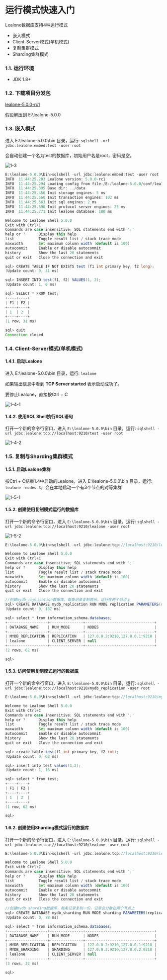 # 运行模式快速入门
Lealone数据库支持4种运行模式

* 嵌入模式
* Client-Server模式(单机模式)
* 复制集群模式
* Sharding集群模式

### 1.1. 运行环境

* JDK 1.8+

### 1.2. 下载项目分发包

[lealone-5.0.0-rc1](https://github.com/lealone/Lealone-Downloads)
<p>假设解压到 E:\lealone-5.0.0

### 1.3. 嵌入模式

进入 E:\lealone-5.0.0\bin 目录，运行: `sqlshell -url jdbc:lealone:embed:test -user root`
<p>会自动创建一个名为test的数据库，初始用户名是root，密码是空。

![1-3](https://github.com/lealone/Lealone-Docs/blob/master/images/runmode/embed01.png)

```java
E:\lealone-5.0.0\bin>sqlshell -url jdbc:lealone:embed:test -user root
INFO  11:44:25.283 Lealone version: 5.0.0-rc1
INFO  11:44:25.294 Loading config from file:/E:/lealone-5.0.0/conf/lealone.yaml
INFO  11:44:25.395 Base dir: ../data
INFO  11:44:25.456 Init storage engines: 5 ms
INFO  11:44:25.560 Init transaction engines: 102 ms
INFO  11:44:25.563 Init sql engines: 2 ms
INFO  11:44:25.590 Init protocol server engines: 25 ms
INFO  11:44:25.771 Init lealone database: 180 ms

Welcome to Lealone Shell 5.0.0
Exit with Ctrl+C
Commands are case insensitive; SQL statements end with ';'
help or ?      Display this help
list           Toggle result list / stack trace mode
maxwidth       Set maximum column width (default is 100)
autocommit     Enable or disable autocommit
history        Show the last 20 statements
quit or exit   Close the connection and exit

sql> CREATE TABLE IF NOT EXISTS test (f1 int primary key, f2 long);
(Update count: 0, 31 ms)

sql> INSERT INTO test(f1, f2) VALUES(1, 2);
(Update count: 1, 0 ms)

sql> SELECT * FROM test;
+----+----+
| F1 | F2 |
+----+----+
| 1  | 2  |
+----+----+
(1 row, 31 ms)

sql> quit
Connection closed
```

### 1.4. Client-Server模式(单机模式)

#### 1.4.1. 启动Lealone

进入 E:\lealone-5.0.0\bin 目录，运行: `lealone`
<p>如果输出信息中看到 <b>TCP Server started</b> 表示启动成功了。
<p>要停止Lealone，直接按Ctrl + C

![1-4-1](https://github.com/lealone/Lealone-Docs/blob/master/images/runmode/cs01.png)

#### 1.4.2. 使用SQL Shell执行SQL语句

打开一个新的命令行窗口，进入 `E:\lealone-5.0.0\bin` 目录，运行: `sqlshell -url jdbc:lealone:tcp://localhost:9210/test -user root`

![1-4-2](https://github.com/lealone/Lealone-Docs/blob/master/images/runmode/cs02.png)


### 1.5. 复制与Sharding集群模式

#### 1.5.1. 启动Lealone集群
按Ctrl + C结束1.4中启动的Lealone，进入 E:\lealone-5.0.0\bin 目录，运行: `lealone -nodes 3`，会在本地启动一个有3个节点的对等集群

![1-5-1](https://github.com/lealone/Lealone-Docs/blob/master/images/runmode/cluster01.png)


#### 1.5.2. 创建使用复制模式运行的数据库

打开一个新的命令行窗口，进入 `E:\lealone-5.0.0\bin` 目录，运行: `sqlshell -url jdbc:lealone:tcp://localhost:9210/lealone -user root`

![1-5-2](https://github.com/lealone/Lealone-Docs/blob/master/images/runmode/cluster02.png)

```java
E:\lealone-5.0.0\bin>sqlshell -url jdbc:lealone:tcp://localhost:9210/lealone -user root

Welcome to Lealone Shell 5.0.0
Exit with Ctrl+C
Commands are case insensitive; SQL statements end with ';'
help or ?      Display this help
list           Toggle result list / stack trace mode
maxwidth       Set maximum column width (default is 100)
autocommit     Enable or disable autocommit
history        Show the last 20 statements
quit or exit   Close the connection and exit

//创建mydb_replication数据库，每条记录复制两份，运行在两个节点上
sql> CREATE DATABASE mydb_replication RUN MODE replication PARAMETERS(replication_factor: 2);
(Update count: 0, 187 ms)

sql> select * from information_schema.databases;
+------------------+---------------+-------------------------------+
| DATABASE_NAME    | RUN_MODE      | NODES                         |
+------------------+---------------+-------------------------------+
| MYDB_REPLICATION | REPLICATION   | 127.0.0.2:9210,127.0.0.1:9210 |
| lealone          | CLIENT_SERVER | null                          |
+------------------+---------------+-------------------------------+
(2 rows, 62 ms)

sql>
```

#### 1.5.3. 访问使用复制模式运行的数据库

打开一个新的命令行窗口，进入 `E:\lealone-5.0.0\bin` 目录，运行: `sqlshell -url jdbc:lealone:tcp://localhost:9210/mydb_replication -user root`

```java
E:\lealone-5.0.0\bin>sqlshell -url jdbc:lealone:tcp://localhost:9210/mydb_replication -user root

Welcome to Lealone Shell 5.0.0
Exit with Ctrl+C
Commands are case insensitive; SQL statements end with ';'
help or ?      Display this help
list           Toggle result list / stack trace mode
maxwidth       Set maximum column width (default is 100)
autocommit     Enable or disable autocommit
history        Show the last 20 statements
quit or exit   Close the connection and exit

sql> create table test(f1 int primary key, f2 int);
(Update count: 0, 63 ms)

sql> insert into test values(1,2);
(Update count: 1, 16 ms)

sql> select * from test;
+----+----+
| F1 | F2 |
+----+----+
| 1  | 2  |
+----+----+
(1 row, 62 ms)

sql>
```

#### 1.6.2. 创建使用Sharding模式运行的数据库

打开一个新的命令行窗口，进入 `E:\lealone-5.0.0\bin` 目录，运行: `sqlshell -url jdbc:lealone:tcp://localhost:9210/lealone -user root`


```java
E:\lealone-5.0.0\bin>sqlshell -url jdbc:lealone:tcp://localhost:9210/lealone -user root

Welcome to Lealone Shell 5.0.0
Exit with Ctrl+C
Commands are case insensitive; SQL statements end with ';'
help or ?      Display this help
list           Toggle result list / stack trace mode
maxwidth       Set maximum column width (default is 100)
autocommit     Enable or disable autocommit
history        Show the last 20 statements
quit or exit   Close the connection and exit

//创建mydb_sharding数据库，每条记录复制一份，记录会分散在两个节点上
sql> CREATE DATABASE mydb_sharding RUN MODE sharding PARAMETERS(replication_factor: 1, assignment_factor: 2);
(Update count: 0, 78 ms)

sql> select * from information_schema.databases;
+------------------+---------------+-------------------------------+
| DATABASE_NAME    | RUN_MODE      | NODES                         |
+------------------+---------------+-------------------------------+
| MYDB_REPLICATION | REPLICATION   | 127.0.0.2:9210,127.0.0.1:9210 |
| MYDB_SHARDING    | SHARDING      | 127.0.0.3:9210,127.0.0.2:9210 |
| lealone          | CLIENT_SERVER | null                          |
+------------------+---------------+-------------------------------+
(3 rows, 32 ms)

sql>
```
 